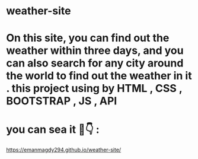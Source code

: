 # weather-site
# On this site, you can find out the weather within three days, and you can also search for any city around the world to find out the weather in it . this project using by HTML , CSS , BOOTSTRAP , JS , API
# you can sea it 🤔👇 :
https://emanmagdy294.github.io/weather-site/
